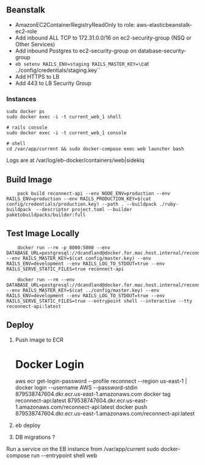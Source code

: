## Beanstalk

* AmazonEC2ContainerRegistryReadOnly to role: aws-elasticbeanstalk-ec2-role
* Add inbound ALL TCP to 172.31.0.0/16 on ec2-security-group (NSQ or Other Services)
* Add inbound Postgres to ec2-security-group on database-security-group
* `eb setenv RAILS_ENV=staging RAILS_MASTER_KEY=\`cat ../config/credentials/staging.key\``
* Add HTTPS to LB
* Add 443 to LB Security Group

### Instances

    sudo docker ps
    sudo docker exec -i -t current_web_1 shell

    # rails console
    sudo docker exec -i -t current_web_1 console

    # shell
    cd /var/app/current && sudo docker-compose exec web launcher bash

Logs are at /var/log/eb-docker/containers/web|sidekiq

## Build Image

        pack build reconnect-api --env NODE_ENV=production --env RAILS_ENV=production --env RAILS_PRODUCTION_KEY=$(cat config/credentials/production.key) --path . --buildpack ./ruby-buildpack  --descriptor project.toml --builder paketobuildpacks/builder:full


## Test Image Locally

        docker run --rm -p 8000:5000 --env DATABASE_URL=postgresql://dcandland@docker.for.mac.host.internal/reconnect_api_development --env RAILS_MASTER_KEY=$(cat config/master.key) --env RAILS_ENV=development --env RAILS_LOG_TO_STDOUT=true --env RAILS_SERVE_STATIC_FILES=true reconnect-api

        docker run --rm --env DATABASE_URL=postgresql://dcandland@docker.for.mac.host.internal/reconnect_api_development --env RAILS_MASTER_KEY=$(cat ../config/master.key) --env RAILS_ENV=development --env RAILS_LOG_TO_STDOUT=true --env RAILS_SERVE_STATIC_FILES=true --entrypoint shell --interactive --tty reconnect-api:latest

## Deploy

1. Push image to ECR

    # Docker Login
    aws ecr get-login-password --profile reconnect --region us-east-1 | docker login --username AWS --password-stdin 879538747604.dkr.ecr.us-east-1.amazonaws.com
    docker tag reconnect-api:latest 879538747604.dkr.ecr.us-east-1.amazonaws.com/reconnect-api:latest
    docker push 879538747604.dkr.ecr.us-east-1.amazonaws.com/reconnect-api:latest

1. eb deploy

1. DB migrations ?

Run a service on the EB instance from /var/app/current
    sudo docker-compose run --entrypoint shell web

